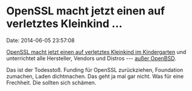 OpenSSL macht jetzt einen auf verletztes Kleinkind \...
=======================================================

Date: 2014-06-05 23:57:08

[OpenSSL macht jetzt einen auf verletztes Kleinkind im
Kindergarten](http://seclists.org/oss-sec/2014/q2/466) und unterrichtet
alle Hersteller, Vendors und Distros --- [außer
OpenBSD](http://marc.info/?l=openbsd-misc&m=140199662922801&w=2).

Das ist der Todesstoß. Funding für OpenSSL zurückziehen, Foundation
zumachen, Laden dichtmachen. Das geht ja mal gar nicht. Was für eine
Frechheit. Die sollten sich schämen.

